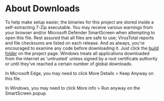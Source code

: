 # About Downloads

To help make setup easier, the binaries for this project are stored inside a self-extracting 7-Zip executable. You may receive various warnings from your browser and/or Microsoft Defender SmartScreen when attempting to open this file. Rest assured that all files are safe to use; VirusTotal reports and file checksums are listed on each release. And as always, you're encouraged to examine any code before downloading it. Just click the [build folder](https://github.com/Tech-How/YouTube-Music-Downloader/tree/main/build) on the project page. Windows treats all applications downloaded from the internet as 'untrusted' unless signed by a root certificate authority or until they've reached a certain number of global downloads.

In Microsoft Edge, you may need to click More Details > Keep Anyway on this file.

In Windows, you may need to click More info > Run anyway on the SmartScreen popup.

